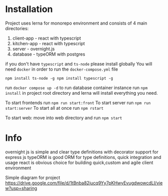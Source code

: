 # Installation
Project uses lerna for monorepo environment and consists of 4 main directories:
1. client-app - react with typescript
2. kitchen-app - react with typescript
3. server - overnight.js
4. database - typeORM with postgres

if you don't have `typescript` and `ts-node` please install globally
You will need `docker` in order to run the `docker-compose.yml` file

`
npm install ts-node -g
npm install typescript -g
`

run `docker compose up -d` to run database container instance
run `npm install` in project root directory and lerna will install everything you need.

To start frontends run `npm run start:front`
To start server run `npm run start:server`
To start all at once run `npm rstart`

To start web: move into web directory and run `npm start`


# Info
overnight js is simple and clear type definitions with decorator support for express js
typeORM is good ORM for type definitions, quick integration and usage
react is obvious choice for building quick,custom and agile client environment

Simple diagram for project https://drive.google.com/file/d/1tBnba82jucq9Yy7pKHwyEvugdwowcdLl/view?usp=sharing